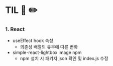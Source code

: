 # TIL 📖 ✏️


 ### 1. React
 
  - useEffect hook 속성
    * 의존성 배열의 유무에 따른 변화
  - simple-react-lightbox image npm
    * npm 설치 시 패키지 json 확인 및 index.js 수정
